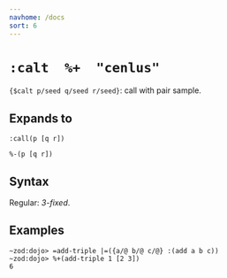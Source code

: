 ```yaml
---
navhome: /docs
sort: 6
---
```


# `:calt  %+  "cenlus"` 

`{$calt p/seed q/seed r/seed}`: call with pair sample.

## Expands to

```
:call(p [q r])
```

```
%-(p [q r])
```

## Syntax

Regular: *3-fixed*.

## Examples

```
~zod:dojo> =add-triple |=({a/@ b/@ c/@} :(add a b c))
~zod:dojo> %+(add-triple 1 [2 3])
6

